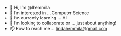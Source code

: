 - 👋 Hi, I’m @lhemmila
- 👀 I’m interested in ... Computer Science
- 🌱 I’m currently learning ... AI
- 💞️ I’m looking to collaborate on ... just about anything!
- 📫 How to reach me ... lindahemmila@gmail.com

<!---
lhemmila/lhemmila is a ✨ special ✨ repository because its `README.md` (this file) appears on your GitHub profile.
You can click the Preview link to take a look at your changes.
--->
